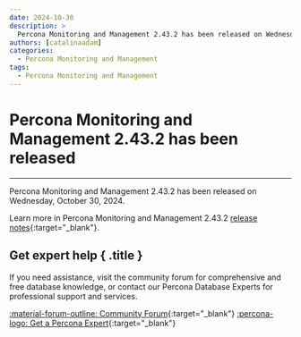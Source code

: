```yaml
---
date: 2024-10-30
description: >
  Percona Monitoring and Management 2.43.2 has been released on Wednesday, October 30, 2024.
authors: [catalinaadam]
categories:
  - Percona Monitoring and Management
tags:
  - Percona Monitoring and Management
---
```


# Percona Monitoring and Management 2.43.2 has been released
---
<!-- more -->

Percona Monitoring and Management 2.43.2 has been released on Wednesday, October 30, 2024. 

Learn more in Percona Monitoring and Management 2.43.2 [release notes](https://docs.percona.com/percona-monitoring-and-management/release-notes/2.43.2.html){:target="_blank"}.

<div data-banner markdown>

## Get expert help { .title }

If you need assistance, visit the community forum for comprehensive and free database knowledge, or contact our Percona Database Experts for professional support and services.

<div class="actions" markdown>

[:material-forum-outline: Community Forum](https://forums.percona.com/){:target="_blank"} [:percona-logo: Get a Percona Expert](https://www.percona.com/about/contact){:target="_blank"}
</div></div>